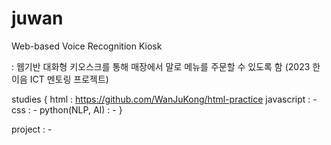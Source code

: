 # juwan
Web-based Voice Recognition Kiosk

: 웹기반 대화형 키오스크를 통해 매장에서 말로 메뉴를 주문할 수 있도록 함 (2023 한이음 ICT 멘토링 프로젝트)


studies
{
  html : https://github.com/WanJuKong/html-practice
  javascript : -
  css : -
  python(NLP, AI) : -
}

project : -
